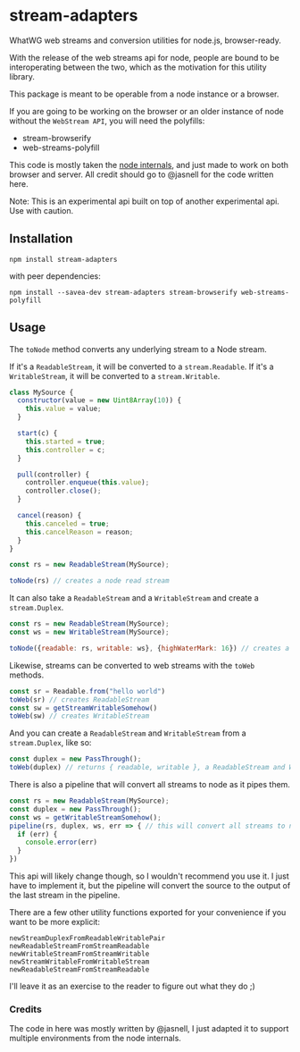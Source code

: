 # stream-adapters

WhatWG web streams and conversion utilities for node.js, browser-ready.

With the release of the web streams api for node, people are bound to be
interoperating between the two, which as the motivation for this utility library.

This package is meant to be operable from a node instance or a browser.

If you are going to be working on the browser or an older instance of node
without the `WebStream API`, you will need the polyfills:

* stream-browserify
* web-streams-polyfill

This code is mostly taken the [node internals](https://github.com/nodejs/node/blob/master/lib/internal/webstreams/adapters.js), and just made to work on both browser and server. All credit should go to @jasnell for the code written here.

Note: This is an experimental api built on top of another experimental api. Use with caution.


## Installation
```
npm install stream-adapters
```

with peer dependencies:

```
npm install --savea-dev stream-adapters stream-browserify web-streams-polyfill
```

## Usage

The `toNode` method converts any underlying stream to a Node stream.

If it's a `ReadableStream`, it will be converted to a `stream.Readable`.
If it's a `WritableStream`, it will be converted to a `stream.Writable`.

```js
class MySource {
  constructor(value = new Uint8Array(10)) {
    this.value = value;
  }

  start(c) {
    this.started = true;
    this.controller = c;
  }

  pull(controller) {
    controller.enqueue(this.value);
    controller.close();
  }

  cancel(reason) {
    this.canceled = true;
    this.cancelReason = reason;
  }
}

const rs = new ReadableStream(MySource);

toNode(rs) // creates a node read stream
```

It can also take a `ReadableStream` and a `WritableStream` and create a `stream.Duplex`.

```js
const rs = new ReadableStream(MySource);
const ws = new WritableStream(MySource);

toNode({readable: rs, writable: ws}, {highWaterMark: 16}) // creates a stream.Duplex
```

Likewise, streams can be converted to web streams with the `toWeb` methods.

```js
const sr = Readable.from("hello world")
toWeb(sr) // creates ReadableStream
const sw = getStreamWritableSomehow()
toWeb(sw) // creates WritableStream
```

And you can create a `ReadableStream` and `WritableStream` from a `stream.Duplex`, like so:

```js
const duplex = new PassThrough();
toWeb(duplex) // returns { readable, writable }, a ReadableStream and WritableStream
```

There is also a pipeline that will convert all streams to node as it pipes them.

```js
const rs = new ReadableStream(MySource);
const duplex = new PassThrough();
const ws = getWritableStreamSomehow();
pipeline(rs, duplex, ws, err => { // this will convert all streams to node streams
  if (err) {
    console.error(err)
  }
})
```

This api will likely change though, so I wouldn't recommend you use it.
I just have to implement it, but the pipeline will convert the source to the output
of the last stream in the pipeline.

There are a few other utility functions exported for your convenience if you want to be more explicit:

```
newStreamDuplexFromReadableWritablePair
newReadableStreamFromStreamReadable
newWritableStreamFromStreamWritable
newStreamWritableFromWritableStream
newReadableStreamFromStreamReadable
```

I'll leave it as an exercise to the reader to figure out what they do ;)

### Credits

The code in here was mostly written by @jasnell, I just adapted it to support multiple environments from the node internals.
